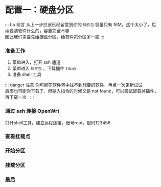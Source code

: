 # 配置一：硬盘分区

::: tip 前言
从上一步应该已经留意到你的 `软件包` 容量只有 16M，这个太小了，后续要装软件什么的，容量完全不够<br>
因此我们需要先给硬盘分区，给软件包分区多一些
:::

### 准备工作

1. 菜单进入，打开 ssh 通道
2. 菜单进入 `软件包` ，下载插件 `fdisk`
3. 准备 shell 工具

::: danger 注意
你可能在软件包中找不到想要的软件，再点一次更新试试<br>
后面也可能你下载了，但输入指令的时候又是 not found，可以尝试卸载掉插件，再下载一次  
:::

### 通过 ssh 连接 OpenWrt
打开shell工具，建立远程连接，账号root，密码123456

### 查看挂载点

### 开始分区

### 挂载分区

### 最后
